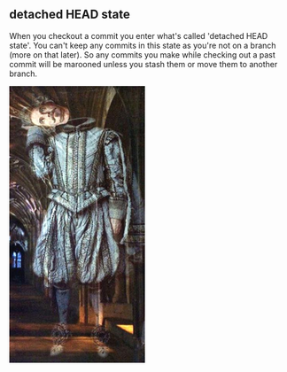 ##  detached HEAD state

When you checkout a commit you enter what's called 'detached HEAD state'. You can't keep any commits in this state as you're not on a branch (more on that later). So any commits you make while checking out a past commit will be marooned unless you stash them or move them to another branch.

<img src="images/Nearly_Headless_Nick.jpg" height="500">